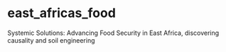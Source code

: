 # east_africas_food
Systemic Solutions: Advancing Food Security in East Africa, discovering causality and soil engineering
